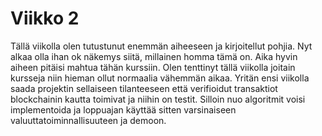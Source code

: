 # Viikko 2

Tällä viikolla olen tutustunut enemmän aiheeseen ja kirjoitellut pohjia. Nyt alkaa olla ihan ok näkemys siitä, millainen homma tämä on.
Aika hyvin aiheen pitäisi mahtua tähän kurssiin. Olen
tenttinyt tällä viikolla joitain kursseja niin hieman ollut normaalia vähemmän aikaa. Yritän ensi viikolla saada projektin sellaiseen
tilanteeseen että verifioidut transaktiot blockchainin kautta toimivat ja niihin on testit. Silloin nuo algoritmit voisi implementoida ja loppuajan 
käyttää sitten varsinaiseen valuuttatoiminnallisuuteen ja demoon. 
